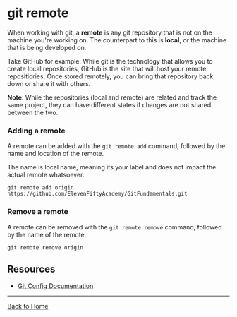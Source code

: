 # git remote

When working with git, a **remote** is any git repository that is not on the machine you're working on. The counterpart to this is **local**, or the machine that is being developed on. 

Take GitHub for example. While git is the technology that allows you to create local repositories, GitHub is the site that will host your remote repositiories. Once stored remotely, you can bring that repository back down or share it with others.

**Note**: While the repositories (local and remote) are related and track the same project, they can have different states if changes are not shared between the two.

### Adding a remote

A remote can be added with the `git remote add` command, followed by the name and location of the remote.

The name is local name, meaning its your label and does not impact the actual remote whatsoever.

```
git remote add origin https://github.com/ElevenFiftyAcademy/GitFundamentals.git
```


### Remove a remote
A remote can be removed with the `git remote remove` command, followed by the name of the remote. 

```
git remote remove origin
```


## Resources
- [Git Config Documentation](https://git-sm.com/docs/git-config)

---

[Back to Home](../README.md)